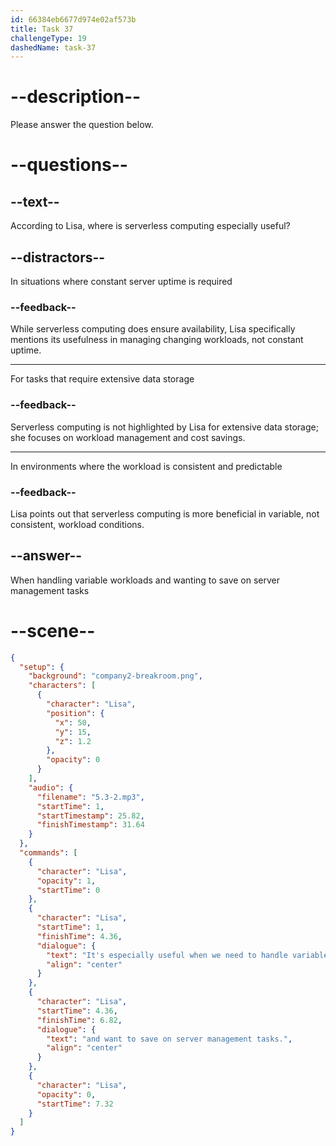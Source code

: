 ```yaml
---
id: 66384eb6677d974e02af573b
title: Task 37
challengeType: 19
dashedName: task-37
---
```


<!-- (Audio) Lisa: It's especially useful when we need to handle variable workloads and want to save on server management tasks. -->

# --description--

Please answer the question below.

# --questions--

## --text--

According to Lisa, where is serverless computing especially useful?

## --distractors--

In situations where constant server uptime is required

### --feedback--

While serverless computing does ensure availability, Lisa specifically mentions its usefulness in managing changing workloads, not constant uptime.

---

For tasks that require extensive data storage

### --feedback--

Serverless computing is not highlighted by Lisa for extensive data storage; she focuses on workload management and cost savings.

---

In environments where the workload is consistent and predictable

### --feedback--

Lisa points out that serverless computing is more beneficial in variable, not consistent, workload conditions.

## --answer--

When handling variable workloads and wanting to save on server management tasks

# --scene--

```json
{
  "setup": {
    "background": "company2-breakroom.png",
    "characters": [
      {
        "character": "Lisa",
        "position": {
          "x": 50,
          "y": 15,
          "z": 1.2
        },
        "opacity": 0
      }
    ],
    "audio": {
      "filename": "5.3-2.mp3",
      "startTime": 1,
      "startTimestamp": 25.82,
      "finishTimestamp": 31.64
    }
  },
  "commands": [
    {
      "character": "Lisa",
      "opacity": 1,
      "startTime": 0
    },
    {
      "character": "Lisa",
      "startTime": 1,
      "finishTime": 4.36,
      "dialogue": {
        "text": "It's especially useful when we need to handle variable workloads",
        "align": "center"
      }
    },
    {
      "character": "Lisa",
      "startTime": 4.36,
      "finishTime": 6.82,
      "dialogue": {
        "text": "and want to save on server management tasks.",
        "align": "center"
      }
    },
    {
      "character": "Lisa",
      "opacity": 0,
      "startTime": 7.32
    }
  ]
}
```

